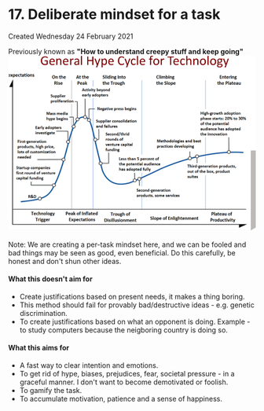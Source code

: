 # 17. Deliberate mindset for a task
Created Wednesday 24 February 2021

Previously known as **"How to understand creepy stuff and keep going"**
![](./17._Deliberate_mindset_for_a_task/pasted_image.png)

Note: We are creating a per-task mindset here, and we can be fooled and bad things may be seen as good, even beneficial. Do this carefully, be honest and don't shun other ideas.

#### What this doesn't aim for

* Create justifications based on present needs, it makes a thing boring.
* This method should fail for provably bad/destructive ideas - e.g. genetic discrimination.
* To create justifications based on what an opponent is doing. Example - to study computers because the neigboring country is doing so.


#### What this aims for

* A fast way to clear intention and emotions.
* To get rid of hype, biases, prejudices, fear, societal pressure - in a graceful manner. I don't want to become demotivated or foolish.
* To gamify the task.
* To accumulate motivation, patience and a sense of happiness.


